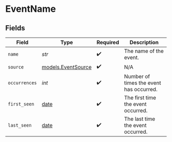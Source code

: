 # EventName


## Fields

| Field                                                                | Type                                                                 | Required                                                             | Description                                                          |
| -------------------------------------------------------------------- | -------------------------------------------------------------------- | -------------------------------------------------------------------- | -------------------------------------------------------------------- |
| `name`                                                               | *str*                                                                | :heavy_check_mark:                                                   | The name of the event.                                               |
| `source`                                                             | [models.EventSource](../models/eventsource.md)                       | :heavy_check_mark:                                                   | N/A                                                                  |
| `occurrences`                                                        | *int*                                                                | :heavy_check_mark:                                                   | Number of times the event has occurred.                              |
| `first_seen`                                                         | [date](https://docs.python.org/3/library/datetime.html#date-objects) | :heavy_check_mark:                                                   | The first time the event occurred.                                   |
| `last_seen`                                                          | [date](https://docs.python.org/3/library/datetime.html#date-objects) | :heavy_check_mark:                                                   | The last time the event occurred.                                    |
